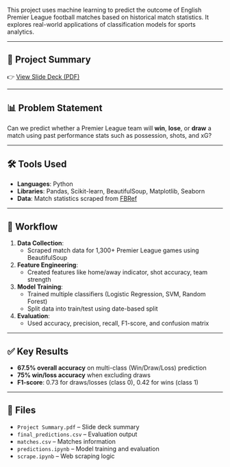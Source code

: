 This project uses machine learning to predict the outcome of English Premier League football matches based on historical match statistics. It explores real-world applications of classification models for sports analytics.

---

## 📄 Project Summary

👉 [View Slide Deck (PDF)](./Project%20Summary.pdf)

---

## 📊 Problem Statement
Can we predict whether a Premier League team will **win**, **lose**, or **draw** a match using past performance stats such as possession, shots, and xG?

---

## 🛠️ Tools Used
- **Languages**: Python
- **Libraries**: Pandas, Scikit-learn, BeautifulSoup, Matplotlib, Seaborn
- **Data**: Match statistics scraped from [FBRef](https://fbref.com/)

---

## 🔁 Workflow
1. **Data Collection**:
   - Scraped match data for 1,300+ Premier League games using BeautifulSoup
2. **Feature Engineering**:
   - Created features like home/away indicator, shot accuracy, team strength
3. **Model Training**:
   - Trained multiple classifiers (Logistic Regression, SVM, Random Forest)
   - Split data into train/test using date-based split
4. **Evaluation**:
   - Used accuracy, precision, recall, F1-score, and confusion matrix

---

## ✅ Key Results
- **67.5% overall accuracy** on multi-class (Win/Draw/Loss) prediction
- **75% win/loss accuracy** when excluding draws
- **F1-score**: 0.73 for draws/losses (class 0), 0.42 for wins (class 1)

---

## 📁 Files
- `Project Summary.pdf` – Slide deck summary
- `final_predictions.csv` – Evaluation output
- `matches.csv` – Matches information
- `predictions.ipynb` – Model training and evaluation
- `scrape.ipynb` – Web scraping logic
